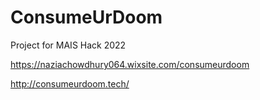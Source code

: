 # ConsumeUrDoom
Project for MAIS Hack 2022


https://naziachowdhury064.wixsite.com/consumeurdoom

http://consumeurdoom.tech/

